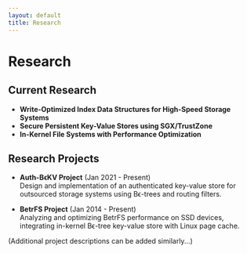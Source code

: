 ```yaml
---
layout: default
title: Research
---
```


# Research

## Current Research
- **Write-Optimized Index Data Structures for High-Speed Storage Systems**
- **Secure Persistent Key-Value Stores using SGX/TrustZone**
- **In-Kernel File Systems with Performance Optimization**

## Research Projects
- **Auth-BϵKV Project** (Jan 2021 - Present)  
  Design and implementation of an authenticated key-value store for outsourced storage systems using Bϵ-trees and routing filters.

- **BetrFS Project** (Jan 2014 - Present)  
  Analyzing and optimizing BetrFS performance on SSD devices, integrating in-kernel Bϵ-tree key-value store with Linux page cache.
  
(Additional project descriptions can be added similarly...)


